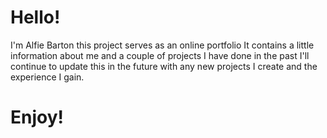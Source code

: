 # Hello!
 I'm Alfie Barton this project serves as an online portfolio
 It contains a little information about me and a couple of projects I have done in the past
 I'll continue to update this in the future with any new projects I create and the experience I gain.
# Enjoy!
